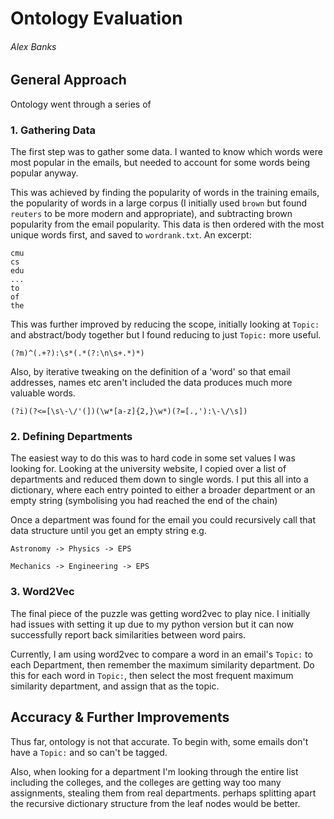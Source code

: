 # Ontology Evaluation
###### Alex Banks

## General Approach
Ontology went through a series of 

### 1. Gathering Data
The first step was to gather some data.
I wanted to know which words were most popular in the emails,
but needed to account for some words being popular anyway.

This was achieved by finding the popularity of words in the training emails,
the popularity of words in a large corpus 
(I initially used `brown` but found `reuters` to be more modern and appropriate),
and subtracting brown popularity from the email popularity.
This data is then ordered with the most unique words first,
and saved to `wordrank.txt`.
An excerpt:
```
cmu
cs
edu
...
to
of
the
```
This was further improved by reducing the scope, 
initially looking at `Topic:` and abstract/body together but I found reducing to just `Topic:` more useful.
```regexp
(?m)^(.+?):\s*(.*(?:\n\s+.*)*)
```

Also, by iterative tweaking on the definition of a 'word' so that email addresses, names etc aren't included
the data produces much more valuable words.
```regexp
(?i)(?<=[\s\-\/'(])(\w*[a-z]{2,}\w*)(?=[.,'):\-\/\s])
``` 

### 2. Defining Departments
The easiest way to do this was to hard code in some set values I was looking for.
Looking at the university website, I copied over a list of departments and reduced them down to single words.
I put this all into a dictionary, where each entry pointed to either a broader department or an empty string 
(symbolising you had reached the end of the chain)

Once a department was found for the email you could recursively call that data structure until you get an empty string
e.g. 

`Astronomy -> Physics -> EPS`

`Mechanics -> Engineering -> EPS`

### 3. Word2Vec
The final piece of the puzzle was getting word2vec to play nice.
I initially had issues with setting it up due to my python version 
but it can now successfully report back similarities between word pairs.

Currently, I am using word2vec to compare a word in an email's `Topic:` to each Department, 
then remember the maximum similarity department.
Do this for each word in `Topic:`,
then select the most frequent maximum similarity department, and assign that as the topic.

## Accuracy & Further Improvements
Thus far, ontology is not that accurate.
To begin with, some emails don't have a `Topic:` and so can't be tagged.

Also, when looking for a department I'm looking through the entire list including the colleges, 
and the colleges are getting way too many assignments, stealing them from real departments.
perhaps splitting apart the recursive dictionary structure from the leaf nodes would be better.